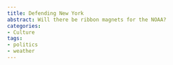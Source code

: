```yaml
---
title: Defending New York
abstract: Will there be ribbon magnets for the NOAA?
categories:
- Culture
tags:
- politics
- weather
---
```


[^photo]: WTC photo by [John Minchillo](http://www.johnminchillo.com/) for AP, via [Andrew Kaczynski](http://buzzfeedandrew.tumblr.com/post/34610469649/wow-ground-zero-is-flooded-via-the-aps-john)